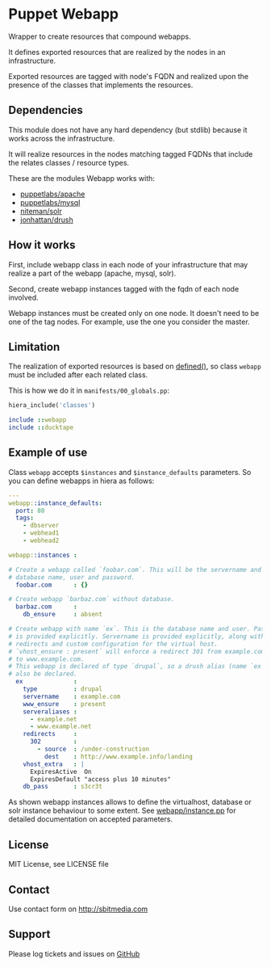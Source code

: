 # Puppet Webapp

Wrapper to create resources that compound webapps.

It defines exported resources that are realized by
the nodes in an infrastructure.

Exported resources are tagged with node's FQDN and
realized upon the presence of the classes that
implements the resources.

## Dependencies

This module does not have any hard dependency (but stdlib)
because it works across the infrastructure.

It will realize resources in the nodes matching tagged FQDNs
that include the relates classes / resource types.

These are the modules Webapp works with:

 * [puppetlabs/apache](https://forge.puppetlabs.com/puppetlabs/apache)
 * [puppetlabs/mysql](https://forge.puppetlabs.com/puppetlabs/mysql)
 * [niteman/solr](https://github.com/niteman/puppet-solr)
 * [jonhattan/drush](https://forge.puppetlabs.com/jonhattan/drush)


## How it works

First, include webapp class in each node of your infrastructure
that may realize a part of the webapp (apache, mysql, solr).

Second, create webapp instances tagged with the fqdn of each
node involved.

Webapp instances must be created only on one node. It doesn't need to
be one of the tag nodes. For example, use the one you consider
the master.


## Limitation

The realization of exported resources is based on [defined()](https://docs.puppetlabs.com/references/latest/function.html#defined),
so class `webapp` must be included after each related class.

This is how we do it in `manifests/00_globals.pp`:

```ruby
hiera_include('classes')

include ::webapp
include ::ducktape
```

## Example of use

Class `webapp` accepts `$instances` and `$instance_defaults` parameters.
So you can define webapps in hiera as follows:

```yaml
---
webapp::instance_defaults:
  port: 80
  tags:
    - dbserver
    - webhead1
    - webhead2

webapp::instances :

# Create a webapp called `foobar.com`. This will be the servername and
# database name, user and password.
  foobar.com      : {}

# Create webapp `barbaz.com` without database.
  barbaz.com      :
    db_ensure     : absent

# Create webapp with name `ex`. This is the database name and user. Password
# is provided explicitly. Servername is provided explicitly, along with
# redirects and custom configuration for the virtual host.
# `vhost_ensure : present` will enforce a redirect 301 from example.com
# to www.example.com.
# This webapp is declared of type `drupal`, so a drush alias (name `ex`) will
# also be declared.
  ex              :
    type          : drupal
    servername    : example.com
    www_ensure    : present
    serveraliases :
      - example.net
      - www.example.net
    redirects     :
      302         :
        - source  : /under-construction
          dest    : http://www.example.info/landing
    vhost_extra   : |
      ExpiresActive  On
      ExpiresDefault "access plus 10 minutes"
    db_pass       : s3cr3t
```

As shown webapp instances allows to define the virtualhost, database or
solr instance behaviour to some extent. See [webapp/instance.pp](https://github.com/sbitio/puppet-webapp/blob/master/manifests/instance.pp)
for detailed documentation on accepted parameters.

## License

MIT License, see LICENSE file

## Contact

Use contact form on http://sbitmedia.com

## Support

Please log tickets and issues on [GitHub](https://github.com/sbitmedia/puppet-webapp)

